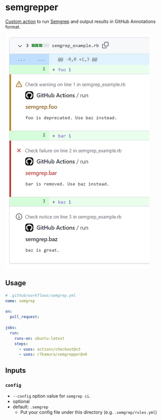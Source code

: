 # semgrepper

[Custom action](https://docs.github.com/en//actions/creating-actions/about-custom-actions)
to run [Semgrep](https://github.com/returntocorp/semgrep) and output results in GitHub Annotations format.

![](images/screenshot.png)

## Usage

```yaml
# .github/workflows/semgrep.yml
name: semgrep

on:
  pull_request:

jobs:
  run:
    runs-on: ubuntu-latest
    steps:
      - uses: actions/checkout@v3
      - uses: r7kamura/semgrepper@v0
```

## Inputs

### `config`

- `--config` option value for `semgrep ci`.
- optional
- default: `.semgrep`
    - Put your config file under this directory (e.g. `.semgrep/rules.yml`)
